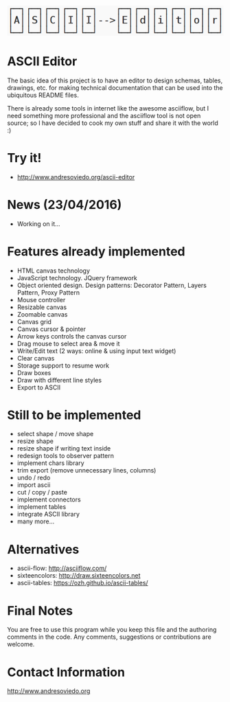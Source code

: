 ![alt tag](https://github.com/andresoviedo/ascii-editor/blob/master/ascii-editor.png?raw=true)

ASCII Editor
============

The basic idea of this project is to have an editor to design schemas, tables, drawings, etc. for making technical documentation that can be
used into the ubiquitous README files.

There is already some tools in internet like the awesome asciiflow, but I need something more professional and the asciiflow tool is not open source;
so I have decided to cook my own stuff and share it with the world :)


Try it!
=======

* http://www.andresoviedo.org/ascii-editor


News (23/04/2016)
=================

- Working on it...


Features already implemented
============================

- HTML canvas technology
- JavaScript technology. JQuery framework
- Object oriented design. Design patterns: Decorator Pattern, Layers Pattern, Proxy Pattern
- Mouse controller
- Resizable canvas
- Zoomable canvas
- Canvas grid
- Canvas cursor & pointer
- Arrow keys controls the canvas cursor
- Drag mouse to select area & move it
- Write/Edit text (2 ways: online & using input text widget)
- Clear canvas
- Storage support to resume work
- Draw boxes
- Draw with different line styles
- Export to ASCII


Still to be implemented
=======================

- select shape / move shape
- resize shape
- resize shape if writing text inside
- redesign tools to observer pattern
- implement chars library
- trim export (remove unnecessary lines, columns)
- undo / redo
- import ascii
- cut / copy / paste
- implement connectors
- implement tables
- integrate ASCII library
- many more...


Alternatives
============

* ascii-flow: http://asciiflow.com/
* sixteencolors: http://draw.sixteencolors.net
* ascii-tables: https://ozh.github.io/ascii-tables/


Final Notes
===========

You are free to use this program while you keep this file and the authoring comments in the code. Any comments, suggestions or contributions are welcome.


Contact Information
===================

http://www.andresoviedo.org
